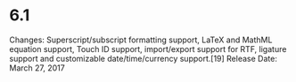 # 6.1

Changes: Superscript/subscript formatting support, LaTeX and MathML equation support, Touch ID support, import/export support for RTF, ligature support and customizable date/time/currency support.[19]
Release Date: March 27, 2017